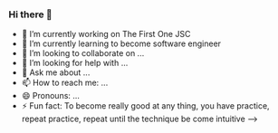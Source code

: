 ### Hi there 👋

- 🔭 I’m currently working on The First One JSC
- 🌱 I’m currently learning to become software engineer
- 👯 I’m looking to collaborate on ...
- 🤔 I’m looking for help with ...
- 💬 Ask me about ...
- 📫 How to reach me: ...
- 😄 Pronouns: ...
- ⚡ Fun fact: To become really good at any thing, you have practice, repeat practice, repeat until the technique be come intuitive
-->
